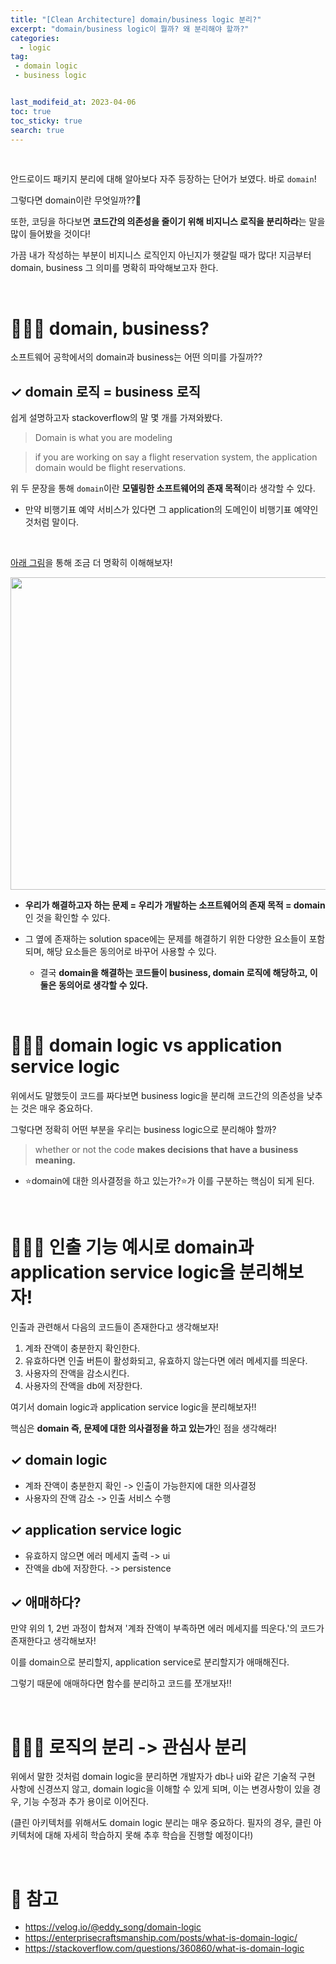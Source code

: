 ```yaml
---
title: "[Clean Architecture] domain/business logic 분리?"
excerpt: "domain/business logic이 뭘까? 왜 분리해야 할까?"
categories:
  - logic
tag:
 - domain logic
 - business logic


last_modifeid_at: 2023-04-06
toc: true
toc_sticky: true
search: true
---
```


<br>

안드로이드 패키지 분리에 대해 알아보다 자주 등장하는 단어가 보였다. 바로 `domain`!

그렇다면 domain이란 무엇일까??🤔

또한, 코딩을 하다보면 **코드간의 의존성을 줄이기 위해 비지니스 로직을 분리하라**는 말을 많이 들어봤을 것이다!

가끔 내가 작성하는 부분이 비지니스 로직인지 아닌지가 헷갈릴 때가 많다! 지금부터 domain, business 그 의미를 명확히 파악해보고자 한다.

<br>

# 🙋🏻‍♀️ domain, business?

소프트웨어 공학에서의 domain과 business는 어떤 의미를 가질까??


## ✓ domain 로직 = business 로직

쉽게 설명하고자 stackoverflow의 말 몇 개를 가져와봤다.

> Domain is what you are modeling

> if you are working on say a flight reservation system, the application domain would be flight reservations.

위 두 문장을 통해 `domain`이란 **모델링한 소프트웨어의 존재 목적**이라 생각할 수 있다.
* 만약 비행기표 예약 서비스가 있다면 그 application의 도메인이 비행기표 예약인 것처럼 말이다.

<br>

[아래 그림](https://enterprisecraftsmanship.com/posts/what-is-domain-logic/)을 통해 조금 더 명확히 이해해보자!

<img src = "https://drive.google.com/uc?id=1FlfVBaVraxtS7GkeVL5GJ51qUEh1-dGR" width = 600 height = 500>

* **우리가 해결하고자 하는 문제 = 우리가 개발하는 소프트웨어의 존재 목적 = domain**인 것을 확인할 수 있다.

* 그 옆에 존재하는 solution space에는 문제를 해결하기 위한 다양한 요소들이 포함되며, 해당 요소들은 동의어로 바꾸어 사용할 수 있다.
  * 결국 **domain을 해결하는 코드들이 business, domain 로직에 해당하고, 이 둘은 동의어로 생각할 수 있다.**

<br>

# 🙋🏻‍♀️ domain logic vs application service logic

위에서도 말했듯이 코드를 짜다보면 business logic을 분리해 코드간의 의존성을 낮추는 것은 매우 중요하다.

그렇다면 정확히 어떤 부분을 우리는 business logic으로 분리해야 할까?


> whether or not the code **makes decisions that have a business meaning.**
* ⭐️domain에 대한 의사결정을 하고 있는가?⭐️가 이를 구분하는 핵심이 되게 된다.

<br>

# 🙋🏻‍♀️ 인출 기능 예시로 domain과 application service logic을 분리해보자!

인출과 관련해서 다음의 코드들이 존재한다고 생각해보자!

1. 계좌 잔액이 충분한지 확인한다.
2. 유효하다면 인출 버튼이 활성화되고, 유효하지 않는다면 에러 메세지를 띄운다.
3. 사용자의 잔액을 감소시킨다.
4. 사용자의 잔액을 db에 저장한다.

여기서 domain logic과 application service logic을 분리해보자!!

핵심은 **domain 즉, 문제에 대한 의사결정을 하고 있는가**인 점을 생각해라!

## ✓ domain logic
* 계좌 잔액이 충분한지 확인 -> 인출이 가능한지에 대한 의사결정
* 사용자의 잔액 감소 -> 인출 서비스 수행

## ✓ application service logic
* 유효하지 않으면 에러 메세지 출력 -> ui
* 잔액을 db에 저장한다. -> persistence


## ✓ 애매하다?
만약 위의 1, 2번 과정이 합쳐져 '계좌 잔액이 부족하면 에러 메세지를 띄운다.'의 코드가 존재한다고 생각해보자!

이를 domain으로 분리할지, application service로 분리할지가 애매해진다.

그렇기 때문에 애매하다면 함수를 분리하고 코드를 쪼개보자!!

<br>

# 🙋🏻‍♀️ 로직의 분리 -> 관심사 분리

위에서 말한 것처럼 domain logic을 분리하면 개발자가 db나 ui와 같은 기술적 구현 사항에 신경쓰지 않고, domain logic을 이해할 수 있게 되며, 이는 변경사항이 있을 경우, 기능 수정과 추가 용이로 이어진다.

(클린 아키텍처를 위해서도 domain logic 분리는 매우 중요하다. 필자의 경우, 클린 아키텍처에 대해 자세히 학습하지 못해 추후 학습을 진행할 예정이다!)

<br>

# 📃 참고
* <https://velog.io/@eddy_song/domain-logic>
* <https://enterprisecraftsmanship.com/posts/what-is-domain-logic/>
* <https://stackoverflow.com/questions/360860/what-is-domain-logic>